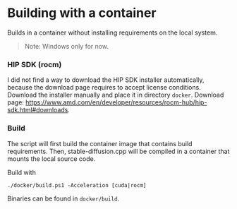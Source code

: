 # Building with a container
Builds in a container without installing requirements on the local system.
> Note: Windows only for now.

### HIP SDK (rocm)
I did not find a way to download the HIP SDK installer automatically, because the download page requires to accept license conditions. Download the installer manually and place it in directory `docker`. Download page: https://www.amd.com/en/developer/resources/rocm-hub/hip-sdk.html#downloads.

### Build
The script will first build the container image that contains build requirements. Then, stable-diffusion.cpp will be compiled in a container that mounts the local source code.

Build with
```pwsh
./docker/build.ps1 -Acceleration [cuda|rocm]
```
Binaries can be found in `docker/build`.
